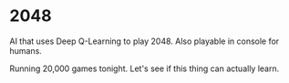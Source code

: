 # 2048
AI that uses Deep Q-Learning to play 2048. Also playable in console for humans.

Running 20,000 games tonight. Let's see if this thing can actually learn. 